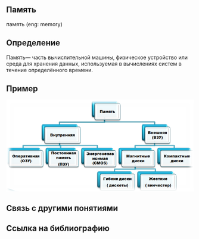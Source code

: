 ## Память
память (eng: memory) 

## Определение
Память— часть вычислительной машины, физическое устройство или среда для хранения данных, используемая в вычислениях систем в течение определённого времени.
## Пример
![memory](https://github.com/vernikkkkkkkkkkkkkkkkkkk/concept_new/blob/main/images/memory.png)
## Cвязь с другими понятиями 

## Cсылка на библиографию


